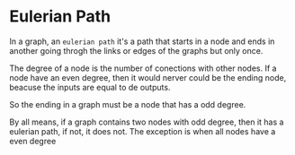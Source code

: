 # Eulerian Path

In a graph, an `eulerian path` it's a path that starts in a node and ends in another going throgh the links or edges of the graphs but only once.

The degree of a node is the number of conections with other nodes. If a node have an even degree, then it would nerver could be the ending node, beacuse the inputs are equal to de outputs.

So the ending in a graph must be a node that has a odd degree.

By all means, if a graph contains two nodes with odd degree, then it has a eulerian path, if not, it does not. The exception is when all nodes have a even degree